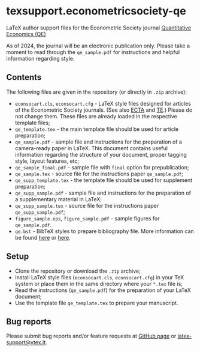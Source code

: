 # texsupport.econometricsociety-qe

LaTeX author support files for the Econometric Society journal 
[Quantitative Economics (QE)](http://qeconomics.org/ojs/index.php/qe)

As of 2024, the journal will be an electronic publication only. Please take a moment to read 
through the `qe_sample.pdf` for instructions and helpful information regarding style.

## Contents

The following files are given in the repository (or directly in `.zip` archive):

-   `econsocart.cls`, `econsocart.cfg` - LaTeX style files designed for 
    articles of the Econometric Society journals. (See also 
    [ECTA](https://github.com/vtex-soft/texsupport.econometricsociety-ecta) and 
    [TE](https://github.com/vtex-soft/texsupport.econometricsociety-te).)
    Please do not change them. These files are already loaded in the respective template files; 
-   `qe_template.tex` - the main template file should be used for article preparation;
-   `qe_sample.pdf` - sample file and instructions for the preparation of a
    camera-ready paper in LaTeX. This document contains useful information regarding the structure 
    of your document, proper tagging style, layout features, etc;
-   `qe_sample_final.pdf` - sample file with `final` option for prepublication;
-   `qe_sample.tex` - source file for the instructions paper `qe_sample.pdf`;
-   `qe_supp_template.tex` - the template file should be used for supplement preparation;
-   `qe_supp_sample.pdf` - sample file and instructions for the preparation of a
    supplementary material in LaTeX;
-   `qe_supp_sample.tex` - source file for the instructions paper `qe_supp_sample.pdf`;
-   `figure_sample.eps`, `figure_sample.pdf` - sample figures for `qe_sample.pdf`.
-   `qe.bst` - BibTeX styles to prepare bibliography file.
    More information can be found [here](http://www.bibtex.org/Using/) 
    or [here](https://www.latex-tutorial.com/tutorials/bibtex/).

## Setup

-   Clone the repository or download the `.zip` archive;
-   Install LaTeX style files (`econsocart.cls`, `econsocart.cfg`) in your TeX system or 
    place them in the same directory where your `*.tex` file is;
-   Read the instructions (`qe_sample.pdf`) for the preparation of your LaTeX document;
-   Use the template file `qe_template.tex` to prepare your manuscript.

## Bug reports

Please submit bug reports and/or feature requests
at [GitHub page](https://github.com/vtex-soft/texsupport.econometricsociety-qe/issues) or 
[latex-support@vtex.lt](mailto:latex-support@vtex.lt).

